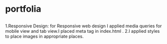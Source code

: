 # portfolia

## 
  1.Responsive Design: for Responsive web design I applied media queries for mobile view and tab view.I placed meta tag in index.html .
  2.I applied styles to place images in appropriate places.
